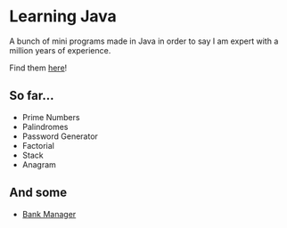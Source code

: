 # Learning Java

A bunch of mini programs made in Java in order to say I am expert with a million years of experience.

Find them [here](src/main/java/kv/miniPrograms)!

## So far...

- Prime Numbers
- Palindromes
- Password Generator
- Factorial
- Stack
- Anagram

## And some

- [Bank Manager](src/main/java/bankManager)
